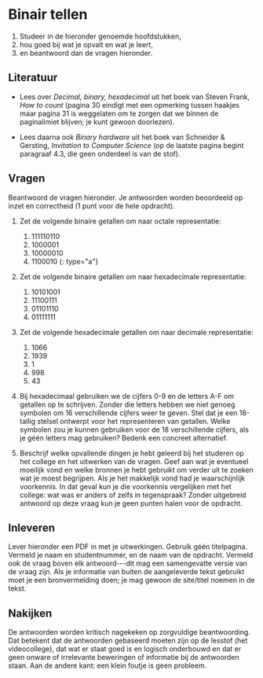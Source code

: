 # Binair tellen

1. Studeer in de hieronder genoemde hoofdstukken,
2. hou goed bij wat je opvalt en wat je leert,
3. en beantwoord dan de vragen hieronder.

## Literatuur

- Lees over *Decimal, binary, hexadecimal* uit het boek van Steven Frank, *How to count* (pagina 30 eindigt met een opmerking tussen haakjes maar pagina 31 is weggelaten om te zorgen dat we binnen de paginalimiet blijven; je kunt gewoon doorlezen).

- Lees daarna ook *Binary hardware* uit het boek van Schneider & Gersting, *Invitation to Computer Science* (op de laatste pagina begint paragraaf 4.3, die geen onderdeel is van de stof).

## Vragen

Beantwoord de vragen hieronder. Je antwoorden worden beoordeeld op inzet en correctheid (1 punt voor de hele opdracht).

1.  Zet de volgende binaire getallen om naar octale representatie:

    1. 111110110
    1. 1000001
    1. 10000010
    1. 1100010
    {: type="a"}

2.  Zet de volgende binaire getallen om naar hexadecimale representatie:

    1. 10101001
    1. 11100111
    1. 01101110
    1. 01111111

3.  Zet de volgende hexadecimale getallen om naar decimale representatie:

    1. 1066
    1. 1939
    1. 1
    1. 998
    1. 43

4.  Bij hexadecimaal gebruiken we de cijfers 0-9 en de letters A-F om getallen op te schrijven. Zonder die letters hebben we niet genoeg symbolen om 16 verschillende cijfers weer te geven. Stel dat je een 18-tallig stelsel ontwerpt voor het representeren van getallen. Welke symbolen zou je kunnen gebruiken voor de 18 verschillende cijfers, als je géén letters mag gebruiken? Bedenk een concreet alternatief.

5.  Beschrijf welke opvallende dingen je hebt geleerd bij het studeren op het college en het uitwerken van de vragen. Geef aan wat je eventueel moeilijk vond en welke bronnen je hebt gebruikt om verder uit te zoeken wat je moest begrijpen. Als je het makkelijk vond had je waarschijnlijk voorkennis. In dat geval kun je die voorkennis vergelijken met het college: wat was er anders of zelfs in tegenspraak? Zonder uitgebreid antwoord op deze vraag kun je geen punten halen voor de opdracht.

## Inleveren

Lever hieronder een PDF in met je uitwerkingen. Gebruik géén titelpagina. Vermeld je naam en studentnummer, en de naam van de opdracht. Vermeld ook de vraag boven elk antwoord---dit mag een samengevatte versie van de vraag zijn. Als je informatie van buiten de aangeleverde tekst gebruikt moet je een bronvermelding doen; je mag gewoon de site/titel noemen in de tekst.

## Nakijken

De antwoorden worden kritisch nagekeken op zorgvuldige beantwoording. Dat betekent dat de antwoorden gebaseerd moeten zijn op de lesstof (het videocollege), dat wat er staat goed is en logisch onderbouwd en dat er geen onware of irrelevante beweringen of informatie bij de antwoorden staan. Aan de andere kant: een klein foutje is geen probleem.
